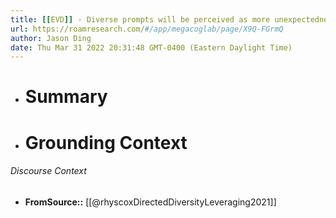 ```yaml
---
title: [[EVD]] - Diverse prompts will be perceived as more unexpectedness but of poorer quality and understandability - [[@rhyscoxDirectedDiversityLeveraging2021]]
url: https://roamresearch.com/#/app/megacoglab/page/X9Q-FGrmQ
author: Jason Ding
date: Thu Mar 31 2022 20:31:48 GMT-0400 (Eastern Daylight Time)
---
```


- # Summary
- # Grounding Context

###### Discourse Context

- **FromSource::** [[@rhyscoxDirectedDiversityLeveraging2021]]
